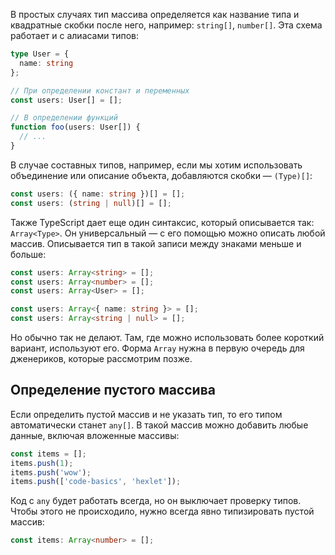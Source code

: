 В простых случаях тип массива определяется как название типа и квадратные скобки после него, например: `string[]`, `number[]`. Эта схема работает и с алиасами типов:

```typescript
type User = {
  name: string
};

// При определении констант и переменных
const users: User[] = [];

// В определении функций
function foo(users: User[]) {
  // ...
}
```

[//]: # (TODO - автору: не хватает описание кода - на что нужно обратить внимание)

В случае составных типов, например, если мы хотим использовать объединение или описание объекта, добавляются скобки — `(Type)[]`:

[//]: # (TODO - автору: добавляются круглые скобки?)

```typescript
const users: ({ name: string })[] = [];
const users: (string | null)[] = [];
```

[//]: # (TODO - автору: не хватает описание кода - на что нужно обратить внимание)

Также TypeScript дает еще один синтаксис, который описывается так: `Array<Type>`. Он универсальный — с его помощью можно описать любой массив. Описывается тип в такой записи между знаками меньше и больше:

```typescript
const users: Array<string> = [];
const users: Array<number> = [];
const users: Array<User> = [];

const users: Array<{ name: string }> = [];
const users: Array<string | null> = [];
```

Но обычно так не делают. Там, где можно использовать более короткий вариант, используют его. Форма `Array` нужна в первую очередь для дженериков, которые рассмотрим позже.

## Определение пустого массива

Если определить пустой массив и не указать тип, то его типом автоматически станет `any[]`. В такой массив можно добавить любые данные, включая вложенные массивы:

```typescript
const items = [];
items.push(1);
items.push('wow');
items.push(['code-basics', 'hexlet']);
```

Код с `any` будет работать всегда, но он выключает проверку типов. Чтобы этого не происходило, нужно всегда явно типизировать пустой массив:

```typescript
const items: Array<number> = [];
```

[//]: # (TODO - автору: не хватает описание кода - на что нужно обратить внимание)
